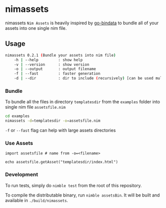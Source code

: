 # nimassets

nimassets `Nim Assets` is heavily inspired by [go-bindata](https://github.com/jteeuwen/go-bindata) to bundle all of your assets into one single nim file.

## Usage
```bash
nimassets 0.2.1 (Bundle your assets into nim file)
    -h | --help         : show help
    -v | --version      : show version
    -o | --output       : output filename
    -f | --fast         : faster generation
    -d | --dir          : dir to include (recursively) [can be used multiple times -d=DIR1 -d=DIR2 ...]
```

### Bundle

To bundle all the files in directory `templatesdir` from the `examples` folder into single nim file `assetsfile.nim`
```bash
cd examples
nimassets -d=templatesdir -o=assetsfile.nim
```

`-f` or `--fast` flag can help with large assets directories



### Use Assets
```
import assetsfile # name from -o=<filename>

echo assetsfile.getAsset("templatesdir/index.html")
```

### Development
To run tests, simply do `nimble test` from the root of this repository.

To compile the distributable binary, run `nimble assetsBin`. It will be built and available in `./build/nimassets`.